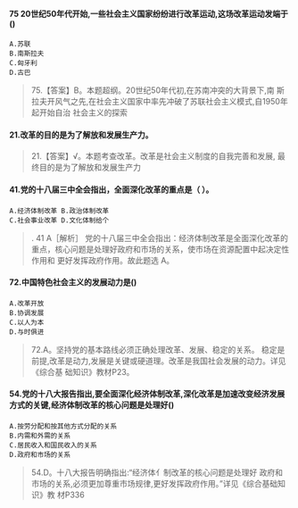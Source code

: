 #### 75 20世纪50年代开始,一些社会主义国家纷纷进行改革运动,这场改革运动发端于()
    A.苏联
    B.南斯拉夫
    C.匈牙利
    D.古巴
>   75.【答案】B。本题超纲。20世纪50年代初,在苏南冲突的大背景下,南
    斯拉夫开风气之先,在社会主义国家中率先冲破了苏联社会主义模式,自1950年起开始自治
    社会主义的探索

#### 21.改革的目的是为了解放和发展生产力。
>   21.【答案】√。本题考查改革。改革是社会主义制度的自我完善和发展,
    最终目的是为了解放和发展生产力

#### 41.党的十八届三中全会指出，全面深化改革的重点是（ ）。
    A.经济体制改革 B.政治体制改革
    C.社会事业改革 D.文化体制给个
>   . 41 A［解析］ 党的十八届三中全会指出：经济体制改革是全面深化改革的
    重点，核心问题是处理好政府和市场的关系，使市场在资源配置中起决定性作用和
    更好发挥政府作用。故此题选 A。


#### 72.中国特色社会主义的发展动力是()
    A.改革开放
    B.协调发展
    C.以人为本
    D.与时俱进
>   72.A。坚持党的基本路线必须正确处理改革、发展、稳定的关系。
    稳定是前提,改革是动力,发展是关键或硬道理。改革是我国社会发展的动力。详见《综合基
    础知识》教材P23。

#### 54.党的十八大报告指出,要全面深化经济体制改革,深化改革是加速改变经济发展方式的关键,经济体制改革的核心问题是处理好()
    A.按劳分配和按其他方式分配的关系
    B.内需和外需的关系
    C.居民收入和国民收入的关系
    D.政府和市场的关系
>   54.D。十八大报告明确指出:“经济体亻制改革的核心问题是处理好
政府和市场的关系,必须更加尊重市场规律,更好发挥政府作用。”详见《综合基础知识》教
材P336











   